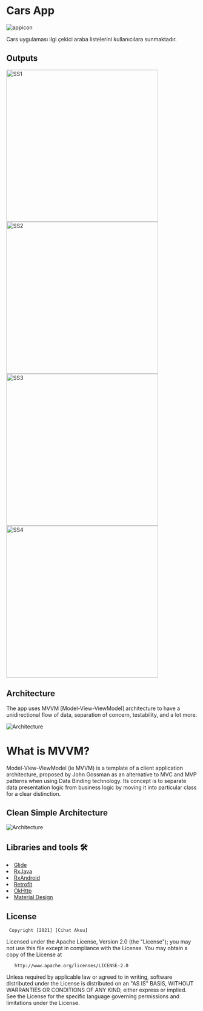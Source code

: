 
# Cars App
![appicon](https://github.com/Enderyasli/cihataksu/blob/main/app/src/main/res/mipmap-xxxhdpi/ic_launcher.png)

Cars uygulaması ilgi çekici araba listelerini kullanıcılara sunmaktadır.
<h2 id="Outputs">Outputs</h2>
<p>
  <img height= "400"  src="https://github.com/cagataymuhammet/GuestList/blob/master/images/ss1.png" alt="SS1" />
  <img height= "400"  src="https://github.com/cagataymuhammet/GuestList/blob/master/images/ss2.png" alt="SS2" />
  <img height= "400"  src="https://github.com/cagataymuhammet/GuestList/blob/master/images/ss3.png" alt="SS3" />
  <img height= "400"  src="https://github.com/cagataymuhammet/GuestList/blob/master/images/ss4.png" alt="SS4" />

</p>

## Architecture
The app uses MVVM [Model-View-ViewModel] architecture to have a unidirectional flow of data, separation of concern, testability, and a lot more.

![Architecture](https://developer.android.com/topic/libraries/architecture/images/final-architecture.png)

# What is MVVM?
Model-View-ViewModel (ie MVVM) is a template of a client application architecture, proposed by John Gossman as an alternative to MVC and MVP patterns when using Data Binding technology. Its concept is to separate data presentation logic from business logic by moving it into particular class for a clear distinction.  

## Clean Simple Architecture
![Architecture](https://github.com/cagataymuhammet/GuestList/blob/master/images/clean_arch.png)

## Libraries and tools 🛠
<li><a href="https://bumptech.github.io/glide/">Glide</a></li>
<li><a href="https://github.com/ReactiveX/RxJava">RxJava</a></li>
<li><a href="https://github.com/ReactiveX/RxAndroid">RxAndroid</a></li>
<li><a href="https://square.github.io/retrofit/">Retrofit</a></li>
<li><a href="https://github.com/square/okhttp">OkHttp</a></li>
<li><a href="https://material.io/develop/android/docs/getting-started/">Material Design</a></li>


License
--------


     Copyright [2021] [Cihat Aksu]

   Licensed under the Apache License, Version 2.0 (the "License");
   you may not use this file except in compliance with the License.
   You may obtain a copy of the License at

       http://www.apache.org/licenses/LICENSE-2.0

   Unless required by applicable law or agreed to in writing, software
   distributed under the License is distributed on an "AS IS" BASIS,
   WITHOUT WARRANTIES OR CONDITIONS OF ANY KIND, either express or implied.
   See the License for the specific language governing permissions and
   limitations under the License.
